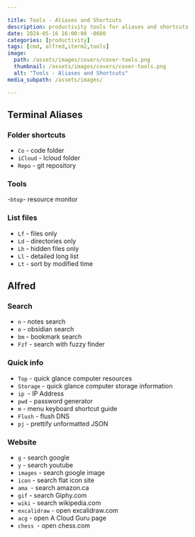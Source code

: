```yaml
---

title: Tools - Aliases and Shortcuts
description: productivity tools for aliases and shortcuts
date: 2024-05-16 16:00:00 -0600
categories: [productivity]
tags: [cmd, alfred,iterm2,tools]
image:
  path: /assets/images/covers/cover-tools.png
  thumbnail: /assets/images/covers/cover-tools.png
  alt: "Tools - Aliases and Shortcuts"
media_subpath: /assets/images/

---
```


## Terminal Aliases
### Folder shortcuts
- `Co` - code folder
- `iCloud` - Icloud folder
- `Repo` - git repository

### Tools
-` btop `- resource monitor

### List files
- `Lf` - files only
- `Ld` - directories only
- `Lh` - hidden files only
- `Ll` - detailed long list
- `Lt` - sort by modified time

## Alfred
### Search
- `n` - notes search
- `o` - obsidian search
- `bm` - bookmark search
- `Fzf` - search with fuzzy finder

### Quick info
- `Top` - quick glance computer resources
- `Storage` - quick glance computer storage information
- `ip `- IP Address
- `pwd` - password generator
- `m` - menu keyboard shortcut guide
- `Flush` - flush DNS
- `pj` - prettify unformatted JSON

### Website
- `g` - search google
- `y` - search youtube
- `images` - search google image
- `icon` - search flat icon site
-  `ama `- search amazon.ca
- `gif` - search Giphy.com
- `wiki` - search wikipedia.com
- `excalidraw` - open excalidraw.com
- `acg` - open A Cloud Guru page
- `chess `- open chess.com
